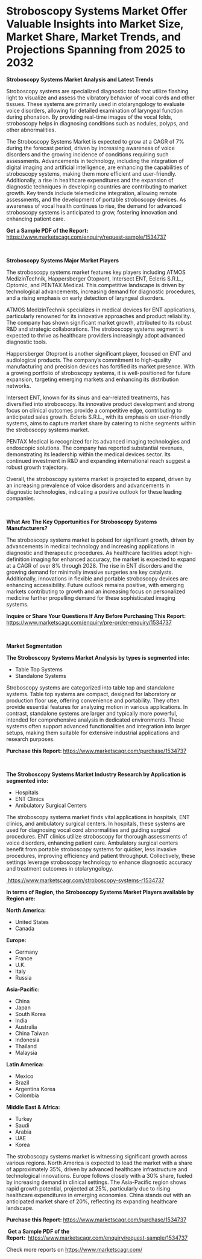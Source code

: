 <p><h1>Stroboscopy Systems Market Offer Valuable Insights into Market Size, Market Share, Market Trends, and Projections Spanning from 2025 to 2032</h1></p><p><strong>Stroboscopy Systems Market Analysis and Latest Trends</strong></p>
<p><p>Stroboscopy systems are specialized diagnostic tools that utilize flashing light to visualize and assess the vibratory behavior of vocal cords and other tissues. These systems are primarily used in otolaryngology to evaluate voice disorders, allowing for detailed examination of laryngeal function during phonation. By providing real-time images of the vocal folds, stroboscopy helps in diagnosing conditions such as nodules, polyps, and other abnormalities.</p><p>The Stroboscopy Systems Market is expected to grow at a CAGR of 7% during the forecast period, driven by increasing awareness of voice disorders and the growing incidence of conditions requiring such assessments. Advancements in technology, including the integration of digital imaging and artificial intelligence, are enhancing the capabilities of stroboscopy systems, making them more efficient and user-friendly. Additionally, a rise in healthcare expenditures and the expansion of diagnostic techniques in developing countries are contributing to market growth. Key trends include telemedicine integration, allowing remote assessments, and the development of portable stroboscopy devices. As awareness of vocal health continues to rise, the demand for advanced stroboscopy systems is anticipated to grow, fostering innovation and enhancing patient care.</p></p>
<p><strong>Get a Sample PDF of the Report:&nbsp;</strong> <a href="https://www.marketscagr.com/enquiry/request-sample/1534737?utm_campaign=1889&utm_medium=2&utm_source=Github&utm_content=ia&utm_term=11032025&utm_id=stroboscopy-systems">https://www.marketscagr.com/enquiry/request-sample/1534737</a></p>
<p>&nbsp;</p>
<p><strong>Stroboscopy Systems Major Market Players</strong></p>
<p><p>The stroboscopy systems market features key players including ATMOS MedizinTechnik, Happersberger Otopront, Intersect ENT, Ecleris S.R.L., Optomic, and PENTAX Medical. This competitive landscape is driven by technological advancements, increasing demand for diagnostic procedures, and a rising emphasis on early detection of laryngeal disorders.</p><p>ATMOS MedizinTechnik specializes in medical devices for ENT applications, particularly renowned for its innovative approaches and product reliability. The company has shown significant market growth, attributed to its robust R&D and strategic collaborations. The stroboscopy systems segment is expected to thrive as healthcare providers increasingly adopt advanced diagnostic tools.</p><p>Happersberger Otopront is another significant player, focused on ENT and audiological products. The company’s commitment to high-quality manufacturing and precision devices has fortified its market presence. With a growing portfolio of stroboscopy systems, it is well-positioned for future expansion, targeting emerging markets and enhancing its distribution networks.</p><p>Intersect ENT, known for its sinus and ear-related treatments, has diversified into stroboscopy. Its innovative product development and strong focus on clinical outcomes provide a competitive edge, contributing to anticipated sales growth. Ecleris S.R.L., with its emphasis on user-friendly systems, aims to capture market share by catering to niche segments within the stroboscopy systems market.</p><p>PENTAX Medical is recognized for its advanced imaging technologies and endoscopic solutions. The company has reported substantial revenues, demonstrating its leadership within the medical devices sector. Its continued investment in R&D and expanding international reach suggest a robust growth trajectory.</p><p>Overall, the stroboscopy systems market is projected to expand, driven by an increasing prevalence of voice disorders and advancements in diagnostic technologies, indicating a positive outlook for these leading companies.</p></p>
<p>&nbsp;</p>
<p><strong>What Are The Key Opportunities For Stroboscopy Systems Manufacturers?</strong></p>
<p><p>The stroboscopy systems market is poised for significant growth, driven by advancements in medical technology and increasing applications in diagnostic and therapeutic procedures. As healthcare facilities adopt high-definition imaging for enhanced accuracy, the market is expected to expand at a CAGR of over 8% through 2028. The rise in ENT disorders and the growing demand for minimally invasive surgeries are key catalysts. Additionally, innovations in flexible and portable stroboscopy devices are enhancing accessibility. Future outlook remains positive, with emerging markets contributing to growth and an increasing focus on personalized medicine further propelling demand for these sophisticated imaging systems.</p></p>
<p><strong>Inquire or Share Your Questions If Any Before Purchasing This Report:</strong> <a href="https://www.marketscagr.com/enquiry/pre-order-enquiry/1534737?utm_campaign=1889&utm_medium=2&utm_source=Github&utm_content=ia&utm_term=11032025&utm_id=stroboscopy-systems">https://www.marketscagr.com/enquiry/pre-order-enquiry/1534737</a></p>
<p>&nbsp;</p>
<p><strong>Market Segmentation</strong></p>
<p><strong>The Stroboscopy Systems Market Analysis by types is segmented into:</strong></p>
<p><ul><li>Table Top Systems</li><li>Standalone Systems</li></ul></p>
<p><p>Stroboscopy systems are categorized into table top and standalone systems. Table top systems are compact, designed for laboratory or production floor use, offering convenience and portability. They often provide essential features for analyzing motion in various applications. In contrast, standalone systems are larger and typically more powerful, intended for comprehensive analysis in dedicated environments. These systems often support advanced functionalities and integration into larger setups, making them suitable for extensive industrial applications and research purposes.</p></p>
<p><strong>Purchase this Report:&nbsp;</strong><a href="https://www.marketscagr.com/purchase/1534737?utm_campaign=1889&utm_medium=2&utm_source=Github&utm_content=ia&utm_term=11032025&utm_id=stroboscopy-systems">https://www.marketscagr.com/purchase/1534737</a></p>
<p>&nbsp;</p>
<p><strong>The Stroboscopy Systems Market Industry Research by Application is segmented into:</strong></p>
<p><ul><li>Hospitals</li><li>ENT Clinics</li><li>Ambulatory Surgical Centers</li></ul></p>
<p><p>The stroboscopy systems market finds vital applications in hospitals, ENT clinics, and ambulatory surgical centers. In hospitals, these systems are used for diagnosing vocal cord abnormalities and guiding surgical procedures. ENT clinics utilize stroboscopy for thorough assessments of voice disorders, enhancing patient care. Ambulatory surgical centers benefit from portable stroboscopy systems for quicker, less invasive procedures, improving efficiency and patient throughput. Collectively, these settings leverage stroboscopy technology to enhance diagnostic accuracy and treatment outcomes in otolaryngology.</p></p>
<p><a href="https://www.marketscagr.com/stroboscopy-systems-r1534737?utm_campaign=1889&utm_medium=2&utm_source=Github&utm_content=ia&utm_term=11032025&utm_id=stroboscopy-systems">&nbsp;https://www.marketscagr.com/stroboscopy-systems-r1534737</a></p>
<p><strong>In terms of Region, the Stroboscopy Systems Market Players available by Region are:</strong></p>
<p>
    <p> <strong> North America: </strong>
        <ul>
            <li>United States</li>
            <li>Canada</li>
        </ul>
        </p> 
    <p> <strong> Europe: </strong>
        <ul>
            <li>Germany</li>
            <li>France</li>
            <li>U.K.</li>
            <li>Italy</li>
            <li>Russia</li>
        </ul>
        </p> 
    <p> <strong> Asia-Pacific: </strong>
        <ul>
            <li>China</li>
            <li>Japan</li>
            <li>South Korea</li>
            <li>India</li>
            <li>Australia</li>
            <li>China Taiwan</li>
            <li>Indonesia</li>
            <li>Thailand</li>
            <li>Malaysia</li>
        </ul>
        </p> 
    <p> <strong> Latin America: </strong>
        <ul>
            <li>Mexico</li>
            <li>Brazil</li>
            <li>Argentina Korea</li>
            <li>Colombia</li>
        </ul>
        </p> 
    <p> <strong> Middle East & Africa: </strong>
        <ul>
            <li>Turkey</li>
            <li>Saudi</li>
            <li>Arabia</li>
            <li>UAE</li>
            <li>Korea</li>
        </ul>
    </p>
    </p>
<p><p>The stroboscopy systems market is witnessing significant growth across various regions. North America is expected to lead the market with a share of approximately 35%, driven by advanced healthcare infrastructure and technological innovations. Europe follows closely with a 30% share, fueled by increasing demand in clinical settings. The Asia-Pacific region shows rapid growth potential, projected at 25%, particularly due to rising healthcare expenditures in emerging economies. China stands out with an anticipated market share of 20%, reflecting its expanding healthcare landscape.</p></p>
<p><strong>Purchase this Report: </strong><a href="https://www.marketscagr.com/purchase/1534737?utm_campaign=1889&utm_medium=2&utm_source=Github&utm_content=ia&utm_term=11032025&utm_id=stroboscopy-systems">https://www.marketscagr.com/purchase/1534737</a></p>
<p>&nbsp;<strong>Get a Sample PDF of the Report:&nbsp;&nbsp;</strong><a href="https://www.marketscagr.com/enquiry/request-sample/1534737?utm_campaign=1889&utm_medium=2&utm_source=Github&utm_content=ia&utm_term=11032025&utm_id=stroboscopy-systems">https://www.marketscagr.com/enquiry/request-sample/1534737</a></p>
<p><strong></strong></p>
<p>Check more reports on <a href="https://www.marketscagr.com/?utm_campaign=1889&utm_medium=2&utm_source=Github&utm_content=ia&utm_term=11032025&utm_id=stroboscopy-systems">https://www.marketscagr.com/</a></p>